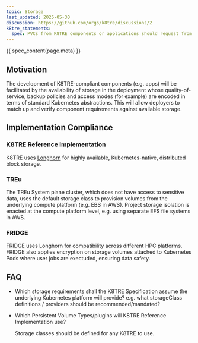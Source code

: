 ```yaml
---
topic: Storage
last_updated: 2025-05-30
discussion: https://github.com/orgs/k8tre/discussions/2
k8tre_statements:
  spec: PVCs from K8TRE components or applications should request from a set of pre-defined storage classes, not simply from the default storage class.  
---
```


{{ spec_content(page.meta) }}

## Motivation

The development of K8TRE-compliant components (e.g. apps) will be facilitated by the availability of storage in the deployment whose quality-of-service, backup policies and access modes (for example) are encoded in terms of standard Kubernetes abstractions. This will allow deployers to  match up and verify component requirements against available storage.

## Implementation Compliance

### K8TRE Reference Implementation

K8TRE uses [Longhorn](https://longhorn.io/) for highly available, Kubernetes-native, distributed block storage.

### TREu

The TREu System plane cluster, which does not have access to sensitive data, uses the default storage class to provision volumes from the underlying compute platform (e.g. EBS in AWS). Project storage isolation is enacted at the compute platform level, e.g. using separate EFS file systems in AWS.

### FRIDGE

FRIDGE uses Longhorn for compatibility across different HPC platforms. FRIDGE also applies encryption on storage volumes attached to Kubernetes Pods where user jobs are exectuded, ensuring data safety.

## FAQ

- Which storage requirements shall the K8TRE Specification assume the underlying Kubernetes platform will provide? e.g. what storageClass definitions / providers should be recommended/mandated?

- Which Persistent Volume Types/plugins will K8TRE Reference Implementation use?

    Storage classes should be defined for any K8TRE to use.
